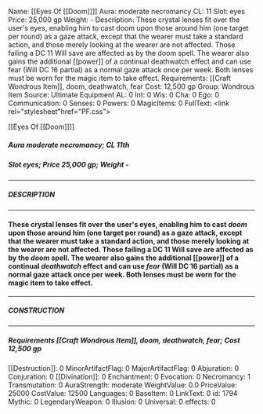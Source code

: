 Name: [[Eyes Of [[Doom]]]]
Aura: moderate necromancy
CL: 11
Slot: eyes
Price: 25,000 gp
Weight: -
Description: These crystal lenses fit over the user's eyes, enabling him to cast doom upon those around him (one target per round) as a gaze attack, except that the wearer must take a standard action, and those merely looking at the wearer are not affected. Those failing a DC 11 Will save are affected as by the doom spell. The wearer also gains the additional [[power]] of a continual deathwatch effect and can use fear (Will DC 16 partial) as a normal gaze attack once per week. Both lenses must be worn for the magic item to take effect.
Requirements: [[Craft Wondrous Item]], doom, deathwatch, fear
Cost: 12,500 gp
Group: Wondrous Item
Source: Ultimate Equipment
AL: 0
Int: 0
Wis: 0
Cha: 0
Ego: 0
Communication: 0
Senses: 0
Powers: 0
MagicItems: 0
FullText: <link rel="stylesheet"href="PF.css"><div class="heading"><p class="alignleft">[[Eyes Of [[Doom]]]]</p><div style="clear: both;"></div></div><div><h5><b>Aura </b>moderate necromancy; <b>CL </b>11th</h5><h5><b>Slot </b>eyes; <b>Price </b>25,000 gp; <b>Weight </b>-</h5></div><hr/><div><h5><b>DESCRIPTION</b></h5></div><hr/><div><h4><p>These crystal lenses fit over the user's eyes, enabling him to cast <i>doom</i> upon those around him (one target per round) as a gaze attack, except that the wearer must take a standard action, and those merely looking at the wearer are not affected. Those failing a DC 11 Will save are affected as by the <i>doom</i> spell. The wearer also gains the additional [[power]] of a continual <i>deathwatch</i> effect and can use <i>fear</i> (Will DC 16 partial) as a normal gaze attack once per week. Both lenses must be worn for the magic item to take effect.</p></h4></div><hr/><div><h5><b>CONSTRUCTION</b></h5></div><hr/><div><h5><b>Requirements </b>[[Craft Wondrous Item]], <i>doom</i>, <i>deathwatch</i>, <i>fear</i>; <b>Cost </b>12,500 gp</h5></div>
[[Destruction]]: 0
MinorArtifactFlag: 0
MajorArtifactFlag: 0
Abjuration: 0
Conjuration: 0
[[Divination]]: 0
Enchantment: 0
Evocation: 0
Necromancy: 1
Transmutation: 0
AuraStrength: moderate
WeightValue: 0.0
PriceValue: 25000
CostValue: 12500
Languages: 0
BaseItem: 0
LinkText: 0
id: 1794
Mythic: 0
LegendaryWeapon: 0
Illusion: 0
Universal: 0
effects: 0
